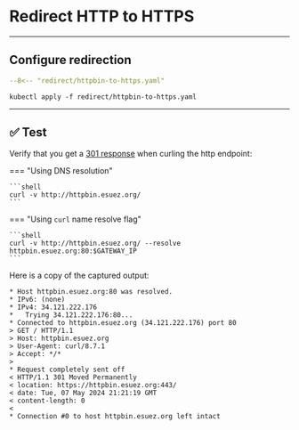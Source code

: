 # Redirect HTTP to HTTPS

---

## Configure redirection

```yaml linenums="1" hl_lines="11 28"
--8<-- "redirect/httpbin-to-https.yaml"
```

```shell
kubectl apply -f redirect/httpbin-to-https.yaml
```

---

## :white_check_mark: Test

Verify that you get a [301 response](https://developer.mozilla.org/en-US/docs/Web/HTTP/Status/301) when curling the http endpoint:

=== "Using DNS resolution"

    ```shell
    curl -v http://httpbin.esuez.org/
    ```

=== "Using `curl` name resolve flag"

    ```shell
    curl -v http://httpbin.esuez.org/ --resolve httpbin.esuez.org:80:$GATEWAY_IP
    ```

Here is a copy of the captured output:

```console linenums="1" hl_lines="12-13"
* Host httpbin.esuez.org:80 was resolved.
* IPv6: (none)
* IPv4: 34.121.222.176
*   Trying 34.121.222.176:80...
* Connected to httpbin.esuez.org (34.121.222.176) port 80
> GET / HTTP/1.1
> Host: httpbin.esuez.org
> User-Agent: curl/8.7.1
> Accept: */*
>
* Request completely sent off
< HTTP/1.1 301 Moved Permanently
< location: https://httpbin.esuez.org:443/
< date: Tue, 07 May 2024 21:21:19 GMT
< content-length: 0
<
* Connection #0 to host httpbin.esuez.org left intact
```
